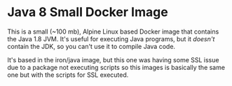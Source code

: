 # Java 8 Small Docker Image

This is a small (~100 mb), Alpine Linux based Docker image that contains the Java 1.8 JVM. It's useful for executing Java programs, but it *doesn't* contain the JDK, so you can't use it to compile Java code. 

It's based in the iron/java image, but this one was having some SSL issue due to a package not executing scripts so this images is basically the same one but with the scripts for SSL executed.
